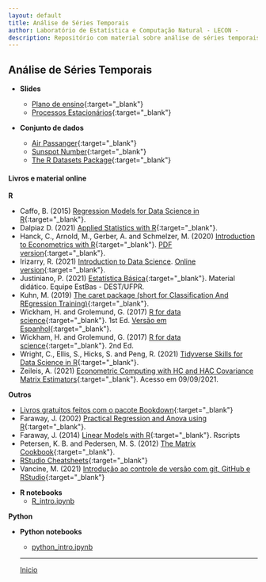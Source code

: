 ```yaml
---
layout: default
title: Análise de Séries Temporais
author: Laboratório de Estatística e Computação Natural - LECON -
description: Repositório com material sobre análise de séries temporais.
---
```



## Análise de Séries Temporais

* **Slides**
  - [Plano de ensino](https://bit.ly/3cRbdm6){:target="_blank"}
  - [Processos Estacionários](https://bit.ly/3U49BWQ){:target="_blank"}


* **Conjunto de dados**
  - [Air Passanger](https://bit.ly/3Rncro6){:target="_blank"}
  - [Sunspot Number](https://www.sidc.be/silso/datafiles){:target="_blank"}
  - [The R Datasets Package](https://stat.ethz.ch/R-manual/R-devel/library/datasets/html/00Index.html){:target="_blank"}

#### Livros e material online
  
**R**
  - Caffo, B. (2015) [Regression Models for Data Science in R](https://bit.ly/35FkZAz){:target="_blank"}.
  - Dalpiaz D. (2021) [Applied Statistics with R](https://daviddalpiaz.github.io/appliedstats/applied_statistics.pdf){:target="_blank"}.
  - Hanck, C., Arnold, M., Gerber, A. and Schmelzer, M. (2020) [Introduction to Econometrics with R](https://www.econometrics-with-r.org){:target="_blank"}. [PDF version](https://bit.ly/38V2F80){:target="_blank"}.
  - Irizarry, R. (2021) [Introduction to Data Science](https://bit.ly/2SRBJBK). [Online version](https://bit.ly/3zEySwF){:target="_blank"}.
  - Justiniano, P. (2021) [Estatística Básica](http://www.leg.ufpr.br/~paulojus/estbas/){:target="_blank"}. Material didático. Equipe EstBas - DEST/UFPR.
  - Kuhn, M. (2019) [The caret package (short for Classification And REgression Training)](http://topepo.github.io/caret/){:target="_blank"}.
  - Wickham, H. and Grolemund, G. (2017) [R for data science](https://r4ds.had.co.nz/){:target="_blank"}. 1st Ed. [Versão em Espanhol](https://es.r4ds.hadley.nz/){:target="_blank"}.
  - Wickham, H. and Grolemund, G. (2017) [R for data science](https://r4ds.hadley.nz/){:target="_blank"}. 2nd Ed.
  - Wright, C., Ellis, S., Hicks, S. and Peng, R. (2021) [Tidyverse Skills for Data Science in R](https://bit.ly/3qhUDht){:target="_blank"}.
  - Zeileis, A. (2021) [Econometric Computing with HC and HAC Covariance Matrix Estimators](https://cran.r-project.org/web/packages/sandwich/vignettes/sandwich.pdf){:target="_blank"}. Acesso em 09/09/2021.
  
  **Outros**
  - [Livros gratuitos feitos com o pacote Bookdown](https://bookdown.org/){:target="_blank"}
  - Faraway, J. (2002) [Practical Regression and Anova using R](https://cran.r-project.org/doc/contrib/Faraway-PRA.pdf){:target="_blank"}.
  - Faraway, J. (2014) [Linear Models with R](https://julianfaraway.github.io/faraway/LMR/){:target="_blank"}. Rscripts
  - Petersen, K. B. and Pedersen, M. S. (2012) [The Matrix Cookbook](http://www2.imm.dtu.dk/pubdb/edoc/imm3274.pdf){:target="_blank"}.
  - [RStudio Cheatsheets](https://www.rstudio.com/resources/cheatsheets/){:target="_blank"}
  - Vancine, M. (2021) [Introdução ao controle de versão com git, GitHub e RStudio](https://mauriciovancine.github.io/pt/short-course/short-course-git-github-rstudio/){:target="_blank"}

* **R notebooks**
  - [R_intro.ipynb](https://bit.ly/2VEoXaB)
  
**Python**

   
* **Python notebooks**
  - [python_intro.ipynb](https://bit.ly/3jxh8fj)


  
  ***
  [Inicio](https://bit.ly/3jviHfA)
  
<script src="http://code.jquery.com/jquery-1.4.2.min.js"></script> <script> var x = document.getElementsByClassName("site-footer-credits"); setTimeout(() => { x[0].remove(); }, 10); </script>
